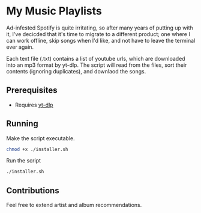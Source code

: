 # My Music Playlists

Ad-infested Spotify is quite irritating, so after many years of putting up with 
it, I've decicded that it's time to migrate to a different product; one where I 
can work offline, skip songs when I'd like, and not have to leave the terminal 
ever again.

Each text file (.txt) contains a list of youtube urls, which are downloaded 
into an mp3 format by yt-dlp. The script will read from the files, sort their 
contents (ignoring duplicates), and downlaod the songs.

## Prerequisites

- Requires [yt-dlp](https://github.com/yt-dlp/yt-dlp)

## Running

Make the script executable.

```sh
chmod +x ./installer.sh
```

Run the script

```sh
./installer.sh
```

## Contributions

Feel free to extend artist and album recommendations.
